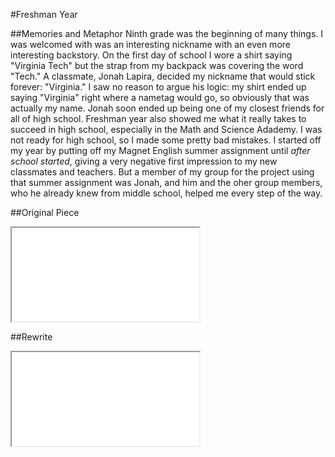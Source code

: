 #Freshman Year

##Memories and Metaphor
Ninth grade was the beginning of many things. I was welcomed with was an interesting nickname with an even more interesting backstory. On the first day of school I wore a shirt saying "Virginia Tech" but the strap from my backpack was covering the word "Tech." A classmate, Jonah Lapira, decided my nickname that would stick forever: "Virginia." I saw no reason to argue his logic: my shirt ended up saying "Virginia" right where a nametag would go, so obviously that was actually my name. Jonah soon ended up being one of my closest friends for all of high school. Freshman year also showed me what it really takes to succeed in high school, especially in the Math and Science Adademy. I was not ready for high school, so I made some pretty bad mistakes. I started off my year by putting off my Magnet English summer assignment until *after school started*, giving a very negative first impression to my new classmates and teachers. But a member of my group for the project using that summer assignment was Jonah, and him and the oher group members, who he already knew from middle school, helped me every step of the way.

##Original Piece
<iframe class="document autofit" src="original/doc.html" scrolling="no"></iframe>

##Rewrite
<iframe class="document autofit" src="rewrite/doc.html" scrolling="no"></iframe>